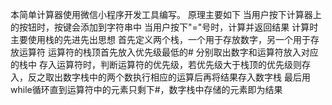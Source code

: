 本简单计算器使用微信小程序开发工具编写。
原理主要如下
  当用户按下计算器上的按钮时，按键会添加到字符串中
  当用户按下"="号时，计算并返回结果
  计算时主要使用栈的先进先出思想
    首先定义两个栈，一个用于存放数字，另一个用于存放运算符
    运算符的栈顶首先放入优先级最低的#
    分别取出数字和运算符放入对应的栈中
    存入运算符时，判断运算符的优先级，若优先级大于栈顶的优先级则存入，反之取出数字栈中的两个数执行相应的运算后再将结果存入数字栈
    最后用while循环直到运算符中的元素只剩下#，数字栈中存储的元素即为结果
